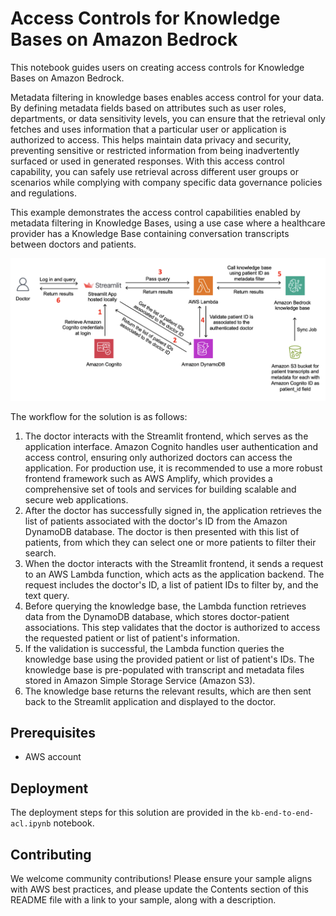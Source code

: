 # Access Controls for Knowledge Bases on Amazon Bedrock

This notebook guides users on creating access controls for Knowledge Bases on Amazon Bedrock.

Metadata filtering in knowledge bases enables access control for your data. By defining metadata fields based on attributes such as user roles, departments, or data sensitivity levels, you can ensure that the retrieval only fetches and uses information that a particular user or application is authorized to access. This helps maintain data privacy and security, preventing sensitive or restricted information from being inadvertently surfaced or used in generated responses. With this access control capability, you can safely use retrieval across different user groups or scenarios while complying with company specific data governance policies and regulations.

This example demonstrates the access control capabilities enabled by metadata filtering in Knowledge Bases, using a use case where a healthcare provider has a Knowledge Base containing conversation transcripts between doctors and patients.

![Solution Architecture](imgs/architecture.png)

The workflow for the solution is as follows:

1. The doctor interacts with the Streamlit frontend, which serves as the application interface. Amazon Cognito handles user authentication and access control, ensuring only authorized doctors can access the application. For production use, it is recommended to use a more robust frontend framework such as AWS Amplify, which provides a comprehensive set of tools and services for building scalable and secure web applications.
2. After the doctor has successfully signed in, the application retrieves the list of patients associated with the doctor's ID from the Amazon DynamoDB database. The doctor is then presented with this list of patients, from which they can select one or more patients to filter their search.
3. When the doctor interacts with the Streamlit frontend, it sends a request to an AWS Lambda function, which acts as the application backend. The request includes the doctor's ID, a list of patient IDs to filter by, and the text query.
4. Before querying the knowledge base, the Lambda function retrieves data from the DynamoDB database, which stores doctor-patient associations. This step validates that the doctor is authorized to access the requested patient or list of patient's information.
5. If the validation is successful, the Lambda function queries the knowledge base using the provided patient or list of patient's IDs. The knowledge base is pre-populated with transcript and metadata files stored in Amazon Simple Storage Service (Amazon S3).
6. The knowledge base returns the relevant results, which are then sent back to the Streamlit application and displayed to the doctor.

## Prerequisites

- AWS account

## Deployment

The deployment steps for this solution are provided in the `kb-end-to-end-acl.ipynb` notebook.

## Contributing

We welcome community contributions! Please ensure your sample aligns with AWS best practices, and please update the Contents section of this README file with a link to your sample, along with a description.
